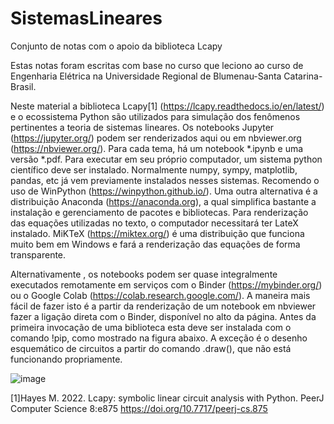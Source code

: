 # SistemasLineares
Conjunto de notas com o apoio da biblioteca Lcapy

Estas notas foram escritas com base no curso que leciono ao curso de Engenharia Elétrica  na Universidade Regional de Blumenau-Santa Catarina-Brasil. 

Neste material a biblioteca Lcapy[1] (https://lcapy.readthedocs.io/en/latest/)  e o ecossistema Python são utilizados para simulação dos fenômenos pertinentes a teoria de sistemas lineares. 
Os notebooks Jupyter (https://jupyter.org/) podem ser renderizados aqui ou em nbviewer.org (https://nbviewer.org/). Para cada tema, há um notebook *.ipynb e uma versão *.pdf. 
Para executar em seu próprio computador, um sistema python científico deve ser instalado. Normalmente numpy, sympy, matplotlib, pandas, etc já vem previamente instalados nesses sistemas. Recomendo o uso de WinPython (https://winpython.github.io/). Uma outra alternativa é a distribuição Anaconda (https://anaconda.org), a qual simplifica bastante a instalação e gerenciamento de pacotes e bibliotecas. Para renderização das equações utilizadas no texto, o computador necessitará ter LateX instalado. MiKTeX  (https://miktex.org/) é uma distribuição que funciona muito bem em Windows e fará a renderização das equações de forma transparente.

Alternativamente , os notebooks podem ser quase integralmente executados remotamente em serviços com o Binder (https://mybinder.org/) ou o Google Colab (https://colab.research.google.com/). A maneira mais fácil de fazer isto é a partir da renderização de um notebook em nbviewer fazer a ligação direta com o Binder, disponível no alto da página. Antes da primeira invocação de uma biblioteca esta deve ser instalada com o comando !pip, como mostrado na figura abaixo. A exceção é o desenho esquemático de circuitos a partir do comando .draw(), que não está funcionando propriamente. 


![image](https://github.com/Mvanti/SistemasLineares/assets/9116539/4408b3ed-cb1d-4376-90c7-e45334d72e9f)



[1]Hayes M. 2022. Lcapy: symbolic linear circuit analysis with Python. PeerJ Computer Science 8:e875 https://doi.org/10.7717/peerj-cs.875
